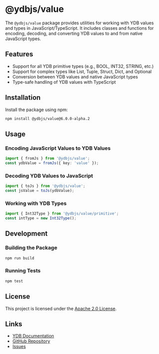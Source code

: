 # @ydbjs/value

The `@ydbjs/value` package provides utilities for working with YDB values and types in JavaScript/TypeScript. It includes classes and functions for encoding, decoding, and converting YDB values to and from native JavaScript types.

## Features

- Support for all YDB primitive types (e.g., BOOL, INT32, STRING, etc.)
- Support for complex types like List, Tuple, Struct, Dict, and Optional
- Conversion between YDB values and native JavaScript types
- Type-safe handling of YDB values with TypeScript

## Installation

Install the package using npm:

```sh
npm install @ydbjs/value@6.0.0-alpha.2
```

## Usage

### Encoding JavaScript Values to YDB Values

```ts
import { fromJs } from '@ydbjs/value';
const ydbValue = fromJs({ key: 'value' });
```

### Decoding YDB Values to JavaScript

```ts
import { toJs } from '@ydbjs/value';
const jsValue = toJs(ydbValue);
```

### Working with YDB Types

```ts
import { Int32Type } from '@ydbjs/value/primitive';
const intType = new Int32Type();
```

## Development

### Building the Package

```sh
npm run build
```

### Running Tests

```sh
npm test
```

## License

This project is licensed under the [Apache 2.0 License](../../LICENSE).

## Links

- [YDB Documentation](https://ydb.tech)
- [GitHub Repository](https://github.com/yandex-cloud/ydb-js-sdk)
- [Issues](https://github.com/yandex-cloud/ydb-js-sdk/issues)
